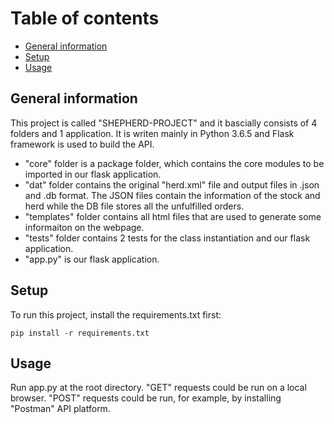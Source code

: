 # Table of contents
* [General information](#General-information)
* [Setup](#setup)
* [Usage](#usage)
## General information
This project is called "SHEPHERD-PROJECT" and it bascially consists of 4 folders and 1 application.
It is writen mainly in Python 3.6.5 and Flask framework is used to build the API.

* "core" folder is a package folder, which contains the core modules to be imported in our flask application.
* "dat" folder contains the original "herd.xml" file and output files in .json and .db format. The JSON files contain the information of the stock and herd while the DB file stores all the unfulfilled orders.
* "templates" folder contains all html files that are used to generate some informaiton on the webpage.
* "tests" folder contains 2 tests for the class instantiation and our flask application.
* "app.py" is our flask application.
## Setup
To run this project, install the requirements.txt first:

```
pip install -r requirements.txt
```
## Usage
Run app.py at the root directory.
"GET" requests could be run on a local browser.
"POST" requests could be run, for example, by installing "Postman" API platform.